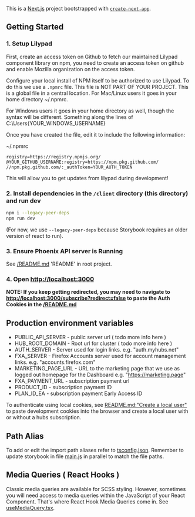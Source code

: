 This is a [Next.js](https://nextjs.org/) project bootstrapped with [`create-next-app`](https://github.com/vercel/next.js/tree/canary/packages/create-next-app).

## Getting Started

### 1. Setup Lilypad

First, create an access token on Github to fetch our maintained Lilypad component library on npm, you need to create an access token on github and enable Mozilla organization on the access token.

Configure your local install of NPM itself to be authorized to use Lilypad. To do this we use a `.npmrc` file. This file is NOT PART OF YOUR PROJECT. This is a global file in a central location. For Mac/Linux users it goes in your home directory ~/.npmrc.

For Windows users it goes in your home directory as well, though the syntax will be different. Something along the lines of C:\Users\{YOUR_WINDOWS_USERNAME}

Once you have created the file, edit it to include the following information:

~/.npmrc

```
registry=https://registry.npmjs.org/
@YOUR_GITHUB_USERNAME:registry=https://npm.pkg.github.com/
//npm.pkg.github.com/:_authToken=YOUR_AUTH_TOKEN

```

This will allow you to get updates from lilypad during development!

### 2. Install dependencies in the `/client` directory (this directory) and run dev

```bash
npm i --legacy-peer-deps
npm run dev
```

(For now, we use `--legacy-peer-deps` because Storybook requires an older version of react to run).

### 3. Ensure Phoenix API server is Running

See [/README.md](/README.md) 'README' in root project.

### 4. Open [http://localhost:3000](http://localhost:3000)

**NOTE: If you keep getting redirected, you may need to navigate to [http://localhost:3000/subscribe?redirect=false](http://localhost:3000/subscribe?redirect=false) to paste the Auth Cookies in the [/README.md](/README.md)**

## Production environment variables

- PUBLIC_API_SERVER - public server url ( todo more info here )
- HUB_ROOT_DOMAIN - Root url for cluster ( todo more info here )
- AUTH_SERVER - Server used for login links. e.g. "auth.myhubs.net"
- FXA_SERVER - Firefox Accounts server used for account management links. e.g. "accounts.firefox.com"
- MARKETING_PAGE_URL - URL to the marketing page that we use as logged out homepage for the Dashboard e.g. "https://marketing.page"
- FXA_PAYMENT_URL - subscription payment url
- PRODUCT_ID - subscription payment ID
- PLAN_ID_EA - subscription payment Early Access ID

To authenticate using local cookies, see [README.md:"Create a local user"](/README.md#create-a-local-user) to paste development cookies into the browser and create a local user with or without a hubs subscription.

## Path Alias

To add or edit the import path aliases refer to [tsconfig.json](https://github.com/mozilla/turkey-portal/blob/main/client/tsconfig.json). Remember to update storybook in file [main.js](https://github.com/mozilla/turkey-portal/blob/main/client/.storybook/main.js) in parallel to match the file paths.

## Media Queries ( React Hooks )

Classic media queries are available for SCSS styling. However, sometimes you will need access to media queries within the JavaScript of your React Component. That's where React Hook Media Queries come in. See [useMediaQuery.tsx](https://github.com/mozilla/turkey-portal/blob/main/client/hooks/useMediaQuery.tsx).
